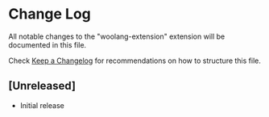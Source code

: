 # Change Log

All notable changes to the "woolang-extension" extension will be documented in this file.

Check [Keep a Changelog](http://keepachangelog.com/) for recommendations on how to structure this file.

## [Unreleased]

- Initial release